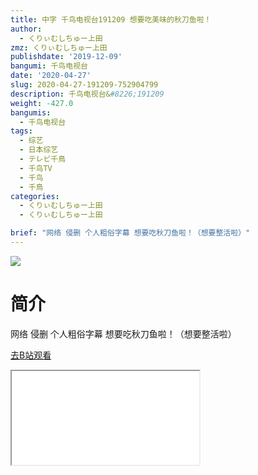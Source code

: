 ```yaml
---
title: 中字 千鸟电视台191209 想要吃美味的秋刀鱼啦！
author:
  - くりぃむしちゅー上田
zmz: くりぃむしちゅー上田
publishdate: '2019-12-09'
bangumi: 千鸟电视台
date: '2020-04-27'
slug: 2020-04-27-191209-752904799
description: 千鸟电视台&#8226;191209
weight: -427.0
bangumis:
  - 千鸟电视台
tags:
  - 综艺
  - 日本综艺
  - テレビ千鳥
  - 千鸟TV
  - 千鸟
  - 千鳥
categories:
  - くりぃむしちゅー上田
  - くりぃむしちゅー上田

brief: "网络 侵删 个人粗俗字幕 想要吃秋刀鱼啦！（想要整活啦）"
---
```

![](https://raw.githubusercontent.com/tcgriffith/owaraisite/master/static/tmpimg/a8a94d42bbdb6b1c017a51ca11644146b42e7c87.jpg.480.jpg)
# 简介  
网络
侵删 个人粗俗字幕
想要吃秋刀鱼啦！（想要整活啦）  

[去B站观看](https://www.bilibili.com/video/av752904799/)
<div class ="resp-container"><iframe class="testiframe" src="//player.bilibili.com/player.html?aid=752904799"", scrolling="no", allowfullscreen="true" > </iframe></div> 

